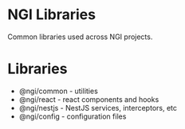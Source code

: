 # NGI Libraries

Common libraries used across NGI projects.

# Libraries

- @ngi/common - utilities
- @ngi/react - react components and hooks
- @ngi/nestjs - NestJS services, interceptors, etc
- @ngi/config - configuration files
